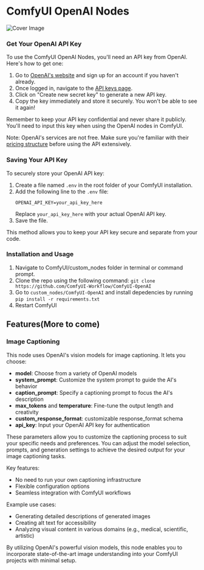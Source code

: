 # ComfyUI OpenAI Nodes

![Cover Image](cover.png)

### Get Your OpenAI API Key

To use the ComfyUI OpenAI Nodes, you'll need an API key from OpenAI. Here's how to get one:

1. Go to [OpenAI's website](https://openai.com/) and sign up for an account if you haven't already.
2. Once logged in, navigate to the [API keys page](https://platform.openai.com/api-keys).
3. Click on "Create new secret key" to generate a new API key.
4. Copy the key immediately and store it securely. You won't be able to see it again!

Remember to keep your API key confidential and never share it publicly. You'll need to input this key when using the OpenAI nodes in ComfyUI.

Note: OpenAI's services are not free. Make sure you're familiar with their [pricing structure](https://openai.com/pricing) before using the API extensively.

### Saving Your API Key

To securely store your OpenAI API key:

1. Create a file named `.env` in the root folder of your ComfyUI installation.
2. Add the following line to the `.env` file:
   ```
   OPENAI_API_KEY=your_api_key_here
   ```
   Replace `your_api_key_here` with your actual OpenAI API key.
3. Save the file.

This method allows you to keep your API key secure and separate from your code.

### Installation and Usage

1. Navigate to ComfyUI/custom_nodes folder in terminal or command prompt.
2. Clone the repo using the following command:
   `git clone https://github.com/ComfyUI-Workflow/ComfyUI-OpenAI`
3. Go to `custom_nodes/ComfyUI-OpenAI` and install depedencies by running `pip install -r requirements.txt`
4. Restart ComfyUI

## Features(More to come)

### Image Captioning

This node uses OpenAI's vision models for image captioning. It lets you choose:

- **model**: Choose from a variety of OpenAI models
- **system_prompt**: Customize the system prompt to guide the AI's behavior
- **caption_prompt**: Specify a captioning prompt to focus the AI's description
- **max_tokens** and **temperature**: Fine-tune the output length and creativity
- **custom_response_format**: customizable response_format schema
- **api_key**: Input your OpenAI API key for authentication

These parameters allow you to customize the captioning process to suit your specific needs and preferences. You can adjust the model selection, prompts, and generation settings to achieve the desired output for your image captioning tasks.

Key features:

- No need to run your own captioning infrastructure
- Flexible configuration options
- Seamless integration with ComfyUI workflows

Example use cases:

- Generating detailed descriptions of generated images
- Creating alt text for accessibility
- Analyzing visual content in various domains (e.g., medical, scientific, artistic)

By utilizing OpenAI's powerful vision models, this node enables you to incorporate state-of-the-art image understanding into your ComfyUI projects with minimal setup.
